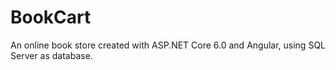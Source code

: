 # BookCart
An online book store created with ASP.NET Core 6.0 and Angular, using SQL Server as database.
